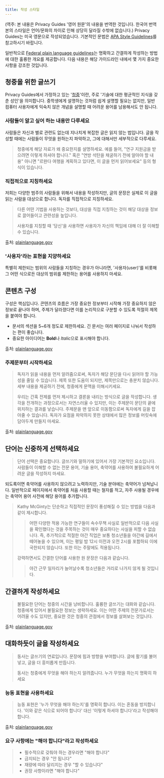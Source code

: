```yaml
---
title: 작성 스타일
---
```


(역주: 본 내용은 Privacy Guides '영어 원문'의 내용을 번역한 것입니다. 한국어 번역본의 스타일은 언어/문화의 차이로 인해 상당히 달라질 수밖에 없습니다.) Privacy Guides는 미국 영문으로 작성되었습니다. 기본적인 문법은 [APA Style Guidelines](https://apastyle.apa.org/style-grammar-guidelines/grammar)를 참고하시기 바랍니다.

일반적으로 [Federal plain language guidelines](https://www.plainlanguage.gov/guidelines/)는 명확하고 간결하게 작성하는 방법에 대한 훌륭한 개요를 제공합니다. 다음 내용은 해당 가이드라인 내에서 몇 가지 중요한 사항을 강조한 것입니다.

## 청중을 위한 글쓰기

Privacy Guides에서 가정하고 있는 '[청중](https://www.plainlanguage.gov/guidelines/audience/)'이란, 주로 '기술에 대한 평균적인 지식을 갖춘 성인'을 의미합니다. 중학생에게 설명하는 것처럼 쉽게 설명할 필요는 없지만, 일반 컴퓨터 사용자에게 익숙치 않은 개념을 설명할 때 어려운 용어를 남용해서도 안 됩니다.

### 사람들이 알고 싶어 하는 내용만 다루세요

사람들은 자신과 별로 관련도 없는데 지나치게 복잡한 글은 읽지 않는 법입니다. 글을 작성할 때에는 사람들이 무엇을 원하는지 파악하고, 그에 대해서만 세부적으로 다루세요.

> 청중에게 해당 자료가 왜 중요한지를 설명하세요. 예를 들어, "연구 지원금을 받으려면 이렇게 하셔야 합니다." 혹은 "연방 석탄을 채굴하기 전에 알아야 할 내용" 아니면 "르완다 여행을 계획하고 있다면, 이 글을 먼저 읽어보세요" 등의 형식이 있습니다.

### 직접적으로 지칭하세요

저희는 다양한 범주의 사람들을 위해서 내용을 작성하지만, 글의 문장은 실제로 이 글을 읽는 사람을 대상으로 합니다. 독자를 직접적으로 지칭하세요.

> 다른 어떤 기법을 사용하는 것보다, 대상을 직접 지칭하는 것이 해당 대상을 정보로 끌어들이고 관련성을 높입니다.
> 
> 사용자를 지칭할 때 '당신'을 사용하면 사용자가 자신의 책임에 대해 더 잘 이해할 수 있습니다.

출처: [plainlanguage.gov](https://www.plainlanguage.gov/guidelines/audience/address-the-user/)

### '사용자'라는 표현을 지양하세요

특별히 제한되는 범위의 사람들을 지칭하는 경우가 아니라면, '사용자(user)'를 비롯해 그 어떤 식으로든 대상의 범위를 제한하는 용어를 사용하지 마세요.

## 콘텐츠 구성

구성은 핵심입니다. 콘텐츠의 흐름은 가장 중요한 정보부터 시작해 가장 중요하지 않은 정보로 끝나야 하며, 주제가 달라졌다면 이를 논리적으로 구분할 수 있도록 적절히 제목을 붙여야 합니다.

- 문서의 섹션을 5~6개 정도로 제한하세요. 긴 문서는 여러 페이지로 나눠서 작성하는 편이 좋습니다.
- 중요한 아이디어는 **Bold**나 *Italic*으로 표시해야 합니다.

출처: [plainlanguage.gov](https://www.plainlanguage.gov/guidelines/design/)

### 주제문부터 시작하세요

> 독자가 읽을 내용을 먼저 알려줌으로써, 독자가 해당 문단을 다시 읽어야 할 가능성을 줄일 수 있습니다. 제목 또한 도움이 되지만, 제목만으로는 충분치 않습니다. 세부 내용을 제공하기 전에, 청중에게 문맥을 이해시키세요.
> 
> 우리는 간혹 전제를 먼저 제시하고 결론을 내리는 방식으로 글을 작성합니다. 생각을 전개하는 과정으로서는 자연스러울 수 있지만, 이는 주제문이 문단의 끝에 위치하는 결과를 낳습니다. 주제문을 맨 앞으로 이동함으로써 독자에게 길을 잡아줄 수 있습니다. 독자가 요점을 파악하지 못한 상태에서 많은 정보를 머릿속에 담아두게 만들지 마세요.

출처: [plainlanguage.gov](https://www.plainlanguage.gov/guidelines/organize/have-a-topic-sentence/)

## 단어는 신중하게 선택하세요

> 단어 선택은 중요합니다. 글쓰기와 말하기에 있어서 가장 기본적인 요소입니다. 사람들이 이해할 수 없는 전문 용어, 기술 용어, 축약어를 사용하여 불필요하게 어려운 글을 작성하지 마세요.

되도록이면 축약어를 사용하지 않으려고 노력하지만, 기술 분야에는 축약어가 넘쳐납니다. 일반적으로 페이지에서 축약어를 처음 사용할 때는 철자를 적고, 자주 사용될 경우에는 축약어 용어 사전에 해당 용어를 추가합니다.

> Kathy McGinty는 단순하고 직접적인 문장이 풍성해질 수 있는 방법을 다음과 같이 제시합니다.
> 
> > 어떤 다양한 적용 가능한 연구들이 속수무책 사실로 일반적으로 다음 사실을 확인했다는 것을 주목하는 것이 매우 중요하다는 사실을 피할 수 없습니다. 즉, 추가적으로 적절한 야간 직업은 보통 청소년들을 야간에 길에서 떼어놓을 수 있으며, 이는 평일 밤 12시 이전과 오전 2시를 포함하되 이에 국한되지 않습니다. 또한 이는 주말에도 적용됩니다.
> 
> 강력하면서도 간결한 단어를 사용한 원 문장은 다음과 같습니다.
> 
> > 야간 근무 일자리가 늘어날수록 청소년들은 거리로 나가지 않게 될 것입니다.

## 간결하게 작성하세요

> 불필요한 단어는 청중의 시간을 낭비합니다. 훌륭한 글쓰기는 대화와 같습니다. 청중에게 있어서 불필요한 정보는 생략하세요. 이는 어떤 주제의 전문가로서는 어려울 수도 있지만, 중요한 것은 청중의 관점에서 정보를 살펴보는 것입니다.

출처: [plainlanguage.gov](https://www.plainlanguage.gov/guidelines/concise/)

## 대화하듯이 글을 작성하세요

> 동사는 글쓰기의 연료입니다. 문장에 힘과 방향을 부여합니다. 글에 활기를 불어넣고, 글을 더 흥미롭게 만듭니다.
> 
> 동사는 청중에게 무엇을 해야 하는지 알려줍니다. 누가 무엇을 하는지 명확히 하세요

### 능동 표현을 사용하세요

> 능동 표현은 '누가 무엇을 해야 하는지'를 명확히 합니다. 이는 혼동을 방지합니다. '이와 같은 식으로 되어야 합니다' 대신 '이렇게 하셔야 합니다'라고 작성해야 합니다.

출처: [plainlanguage.gov](https://www.plainlanguage.gov/guidelines/conversational/use-active-voice/)

### 요구 사항에는 "해야 합니다"라고 작성하세요

> - 필수적으로 갖춰야 하는 경우라면 "해야 합니다"
> - 금지되는 경우 "안 됩니다"
> - 재량에 따라 달리지는 경우 "할 수 있습니다"
> - 권장 사항이라면 "해야 합니다"
